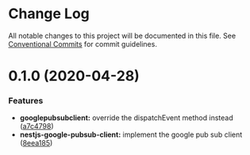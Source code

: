 # Change Log

All notable changes to this project will be documented in this file.
See [Conventional Commits](https://conventionalcommits.org) for commit guidelines.

# 0.1.0 (2020-04-28)


### Features

* **googlepubsubclient:** override the dispatchEvent method instead ([a7c4798](https://github.com/algoan/nestjs-components/commit/a7c47988f8ccf83bb5af457a4230bcf85ecc75ae))
* **nestjs-google-pubsub-client:** implement the google pub sub client ([8eea185](https://github.com/algoan/nestjs-components/commit/8eea185877dcde8f525657131b63ff2d6d7865e0))

